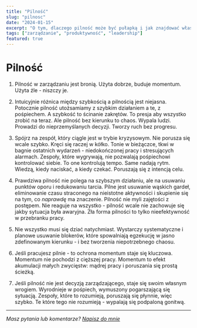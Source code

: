 ```yaml
---
title: "Pilność"
slug: "pilnosc"
date: "2024-01-15"
excerpt: "O tym, dlaczego pilność może być pułapką i jak znajdować właściwe priorytety."
tags: ["zarządzanie", "produktywność", "leadership"]
featured: true
---
```


# Pilność

1. Pilność w zarządzaniu jest bronią. Użyta dobrze, buduje momentum. Użyta źle - niszczy je.

2. Intuicyjnie różnica między szybkością a pilnością jest niejasna. Potocznie pilność utożsamiamy z szybkim działaniem a te, z pośpiechem. A szybkość to ścinanie zakrętów. To presja aby wszystko zrobić na teraz. Ale pilność bez kierunku to chaos. Wypala ludzi. Prowadzi do nieprzemyślanych decyzji. Tworzy ruch bez progresu.

3. Spójrz na zespół, który ciągle jest w trybie kryzysowym. Nie porusza się wcale szybko. Kręci się raczej w kółko. Tonie w bieżączce, tkwi w bagnie ostatnich wydarzeń - niedokończonej pracy i stresujących alarmach. Zespoły, które wygrywają, nie pozwalają pośpiechowi kontrolować siebie. To one kontrolują tempo. Same nadają rytm. Wiedzą, kiedy naciskać, a kiedy czekać. Poruszają się z intencją celu.

4. Prawdziwa pilność nie polega na szybszym działaniu, ale na usuwaniu punktów oporu i redukowaniu tarcia. Pilne jest usuwanie wąskich gardeł, eliminowanie czasu straconego na nieistotne aktywności i skupienie się na tym, co *naprawdę* ma znaczenie. Pilność nie myli zajętości z postępem. Nie reaguje na wszystko - pilność wcale nie zachowuje się jakby sytuacja była awaryjna. Zła forma pilności to tylko nieefektywność w przebranku pracy.

5. Nie wszystko musi się dziać natychmiast. Wystarczy systematyczne i planowe usuwanie blokerów, które spowalniają egzekucję w jasno zdefinowanym kierunku - i bez tworzenia niepotrzebnego chaosu.

6. Jeśli pracujesz pilnie - to ochrona momentum staje się kluczowa. Momentum nie pochodzi z cięższej pracy. Momentum to efekt akumulacji małych zwycięstw: mądrej pracy i poruszania się prostą ścieżką.

7. Jeśli pilność nie jest decyzją zarządzającego, staje się swoim własnym wrogiem. Wyrodnieje w pośpiech, wymuszony pogarszającą się sytuacją. Zespoły, które to rozumieją, poruszają się płynnie, więc szybko. Te które tego nie rozumieją - wypalają się podpaloną gonitwą.

---

*Masz pytania lub komentarze? [Napisz do mnie](mailto:jakub.jeziorny@gmail.com)*